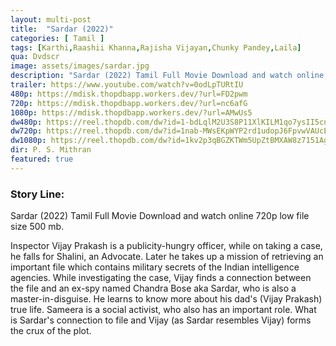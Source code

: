 ```yaml
---
layout: multi-post
title:  "Sardar (2022)"
categories: [ Tamil ]
tags: [Karthi,Raashii Khanna,Rajisha Vijayan,Chunky Pandey,Laila]
qua: Dvdscr
image: assets/images/sardar.jpg
description: "Sardar (2022) Tamil Full Movie Download and watch online 720p low file size 500 mb."
trailer: https://www.youtube.com/watch?v=0odLpTURtIU
480p: https://mdisk.thopdbapp.workers.dev/?url=FD2pwm
720p: https://mdisk.thopdbapp.workers.dev/?url=nc6afG
1080p: https://mdisk.thopdbapp.workers.dev/?url=AMwUs5
dw480p: https://reel.thopdb.com/dw?id=1-bdLqlM2U3S8P11XlKILM1qo7ysII5cn
dw720p: https://reel.thopdb.com/dw?id=1nab-MWsEKpWYP2rd1udopJ6FpvwVAUcE
dw1080p: https://reel.thopdb.com/dw?id=1kv2p3qBGZKTWm5UpZtBMXAW8z7151Age
dir: P. S. Mithran
featured: true
---
```


### Story Line:
Sardar (2022) Tamil Full Movie Download and watch online 720p low file size 500 mb.

Inspector Vijay Prakash is a publicity-hungry officer, while on taking a case, he falls for Shalini, an Advocate. Later he takes up a mission of retrieving an important file which contains military secrets of the Indian intelligence agencies. While investigating the case, Vijay finds a connection between the file and an ex-spy named Chandra Bose aka Sardar, who is also a master-in-disguise. He learns to know more about his dad's (Vijay Prakash) true life. Sameera is a social activist, who also has an important role. What is Sardar's connection to file and Vijay (as Sardar resembles Vijay) forms the crux of the plot.





